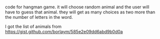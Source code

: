 code for hangman game.
it will choose random animal and the user will have to guess that animal. they will get as many choices as two more than the number of letters in the word.

I got the list of animals from https://gist.github.com/borlaym/585e2e09dd6abd9b0d0a
